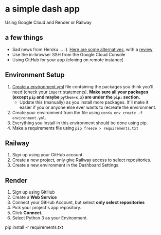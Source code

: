 # a simple dash app

Using Google Cloud and Render or Railway

## a few things

- Sad news from Heroku ... :(. [Here are some alternatives](https://www.qovery.com/blog/heroku-discontinue-their-free-tier---what-are-the-top-3-best-alternatives), with a [review](https://nixsanctuary.com/best-paas-backend-hosting-heroku-vs-render-vs-flyio-vs-railwayapp/)
- Use the in-browser SSH from the Google Cloud Console
- Using GitHub for your app (cloning on remote instance)

## Environment Setup

1. [Create a environment.yml](https://conda.io/projects/conda/en/latest/user-guide/tasks/manage-environments.html#creating-an-environment-file-manually) file containing the packages you think you'll need (check your `import` statements). **Make sure all your packages (except `pip` and maybe `python=x.x`) are under the `pip:` section.**
   - Update this (manually) as you install more packages. It'll make it easier if you or anyone else ever wants to recreate the environment.
2. Create your environment from the file using `conda env create -f environment.yml`.
3. Everything you install in this environment should be done using pip.
4. Make a requirements file using `pip freeze > requirements.txt`

## Railway

1. Sign up using your GitHub account.
2. Create a new project, only give Railway access to select repositories.
3. Create a new environment in the Dashboard Settings.



## Render

1. Sign up using GitHub
2. Create a **Web Service**
3. Connect your GitHub Account, but select **only select repositories**
4. Pick your project's app repository.
5. Click **Connect**.
6. Select Python 3 as your Environment.



pip install -r requirements.txt